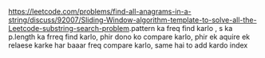 https://leetcode.com/problems/find-all-anagrams-in-a-string/discuss/92007/Sliding-Window-algorithm-template-to-solve-all-the-Leetcode-substring-search-problem.
​
pattern ka freq find karlo , s ka p.length ka frreq find karlo, phir dono ko compare karlo, phir ek aquire ek relaese karke har baaar freq compare karlo, same hai to add kardo index
​